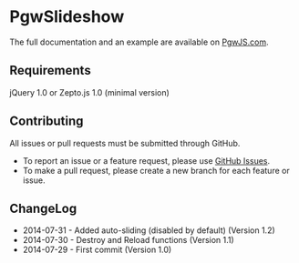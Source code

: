 PgwSlideshow
=========

The full documentation and an example are available on [PgwJS.com](http://pgwjs.com/pgwslideshow/).


Requirements
---------

jQuery 1.0 or Zepto.js 1.0 (minimal version)


Contributing
---------

All issues or pull requests must be submitted through GitHub.

* To report an issue or a feature request, please use [GitHub Issues](https://github.com/Pagawa/PgwSlideshow/issues).
* To make a pull request, please create a new branch for each feature or issue.


ChangeLog
---------

* 2014-07-31 - Added auto-sliding (disabled by default) (Version 1.2)
* 2014-07-30 - Destroy and Reload functions (Version 1.1)
* 2014-07-29 - First commit (Version 1.0)
